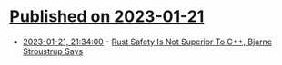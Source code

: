 # [Published on 2023-01-21](index.md)

* [2023-01-21, 21:34:00](https://developers.slashdot.org/story/23/01/21/0526236/rust-safety-is-not-superior-to-c-bjarne-stroustrup-says?utm_source=rss1.0mainlinkanon&utm_medium=feed) - [Rust Safety Is Not Superior To C++, Bjarne Stroustrup Says](https://developers.slashdot.org/story/23/01/21/0526236/rust-safety-is-not-superior-to-c-bjarne-stroustrup-says?utm_source=rss1.0mainlinkanon&utm_medium=feed)

